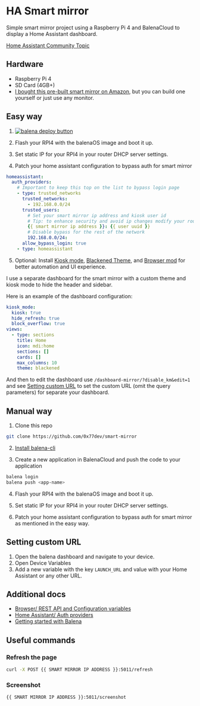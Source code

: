 # HA Smart mirror

Simple smart mirror project using a Raspberry Pi 4 and BalenaCloud to display a Home Assistant dashboard.

[Home Assistant Community Topic](https://community.home-assistant.io/t/smart-mirror-with-lovelace-dashboard/715299)

## Hardware

- Raspberry Pi 4
- SD Card (4GB+)
- [I bought this pre-built smart mirror on Amazon](https://amzn.to/4cIKq5o), but you can build one yourself or just use any monitor.

## Easy way

1. [![balena deploy button](https://www.balena.io/deploy.svg)](https://dashboard.balena-cloud.com/deploy?repoUrl=https://github.com/0x77dev/smart-mirror)


2. Flash your RPI4 with the balenaOS image and boot it up.

3. Set static IP for your RPI4 in your router DHCP server settings.

4. Patch your home assistant configuration to bypass auth for smart mirror

```yaml
homeassistant:
  auth_providers:
    # Important to keep this top on the list to bypass login page
    - type: trusted_networks
      trusted_networks:
        - 192.168.0.0/24
      trusted_users:
        # Set your smart mirror ip address and kiosk user id
        # Tip: to enhance security and avoid ip changes modify your router DHCP server to assign a static ip to your smart mirror
        {{ smart mirror ip address }}: {{ user uuid }}
        # Disable bypass for the rest of the network
        192.168.0.0/24:
      allow_bypass_login: true
    - type: homeassistant
```

5. Optional: Install [Kiosk mode](https://github.com/NemesisRE/kiosk-mode), [Blackened Theme](https://github.com/home-assistant-community-themes/blackened), and [Browser mod](https://github.com/thomasloven/hass-browser_mod) for better automation and UI experience.

I use a separate dashboard for the smart mirror with a custom theme and kiosk mode to hide the header and sidebar.

Here is an example of the dashboard configuration:
```yaml
kiosk_mode:
  kiosk: true
  hide_refresh: true
  block_overflow: true
views:
  - type: sections
    title: Home
    icon: mdi:home
    sections: []
    cards: []
    max_columns: 10
    theme: blackened
```
And then to edit the dashboard use `/dashboard-mirror/?disable_km&edit=1` and see [Setting custom URL](#setting-custom-url) to set the custom URL (omit the query parameters) for separate your dashboard.

## Manual way

1. Clone this repo

```bash
git clone https://github.com/0x77dev/smart-mirror
```

2. [Install balena-cli](https://docs.balena.io/reference/balena-cli/)

3. Create a new application in BalenaCloud and push the code to your application

```bash
balena login
balena push <app-name>
```

4. Flash your RPI4 with the balenaOS image and boot it up.

5. Set static IP for your RPI4 in your router DHCP server settings.

6. Patch your home assistant configuration to bypass auth for smart mirror as mentioned in the easy way.

## Setting custom URL

1. Open the balena dashboard and navigate to your device.
2. Open Device Variables
3. Add a new variable with the key `LAUNCH_URL` and value with your Home Assistant or any other URL.

## Additional docs

- [Browser/ REST API and Configuration variables](https://github.com/balena-io-experimental/browser?tab=readme-ov-file#api)
- [Home Assistant/ Auth providers](https://www.home-assistant.io/docs/authentication/providers)
- [Getting started with Balena](https://docs.balena.io/learn/getting-started/raspberrypi5/nodejs/)

## Useful commands

### Refresh the page

```bash
curl -X POST {{ SMART MIRROR IP ADDRESS }}:5011/refresh
```

### Screenshot

```url
{{ SMART MIRROR IP ADDRESS }}:5011/screenshot
```